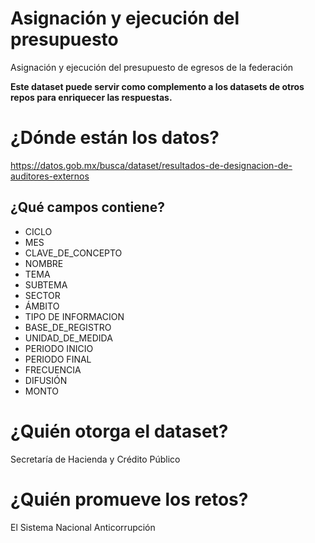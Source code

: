 # Asignación y ejecución del presupuesto
Asignación y ejecución del presupuesto de egresos de la federación

**Este dataset puede servir como complemento a los datasets de otros repos para enriquecer las respuestas.**

# ¿Dónde están los datos?
https://datos.gob.mx/busca/dataset/resultados-de-designacion-de-auditores-externos

## ¿Qué campos contiene?
+ CICLO        
+ MES        
+ CLAVE_DE_CONCEPTO        
+ NOMBRE        
+ TEMA        
+ SUBTEMA        
+ SECTOR        
+ ÁMBITO        
+ TIPO DE INFORMACION        
+ BASE_DE_REGISTRO        
+ UNIDAD_DE_MEDIDA        
+ PERIODO INICIO        
+ PERIODO FINAL        
+ FRECUENCIA        
+ DIFUSIÓN        
+ MONTO

# ¿Quién otorga el dataset?
Secretaría de Hacienda y Crédito Público

# ¿Quién promueve los retos?
El Sistema Nacional Anticorrupción

